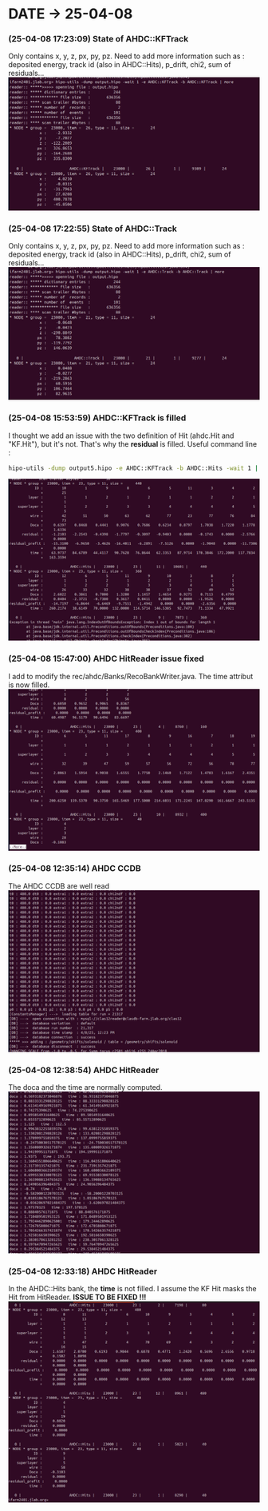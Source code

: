 # DATE → 25-04-08

### (25-04-08 17:23:09) State of AHDC::KFTrack 
Only contains x, y, z, px, py, pz. Need to add more information such as : deposited energy, track id (also in AHDC::Hits), p_drift, chi2, sum of residuals... 
![25-04-08-17-23-09.png](./img/25-04-08/25-04-08-17-23-09.png) 

### (25-04-08 17:22:55) State of AHDC::Track 
Only contains x, y, z, px, py, pz. Need to add more information such as : deposited energy, track id (also in AHDC::Hits), p_drift, chi2, sum of residuals... 
![25-04-08-17-22-55.png](./img/25-04-08/25-04-08-17-22-55.png) 

### (25-04-08 15:53:59) AHDC::KFTrack is filled 
I thought we add an issue with the two definition of Hit (ahdc.Hit and "KF.Hit"), but it's not. That's why the **residual** is filled. Useful command line :
```bash
hipo-utils -dump output5.hipo -e AHDC::KFTrack -b AHDC::Hits -wait 1 | more
```

![25-04-08-15-53-59.png](./img/25-04-08/25-04-08-15-53-59.png) 

### (25-04-08 15:47:00) AHDC HitReader issue fixed 
I add to modify the rec/ahdc/Banks/RecoBankWriter.java. The time attribut is now filled. 
![25-04-08-15-47-00.png](./img/25-04-08/25-04-08-15-47-00.png) 

### (25-04-08 12:35:14) AHDC CCDB 
The AHDC CCDB are well read 
![25-04-08-12-35-14.png](./img/25-04-08/25-04-08-12-35-14.png) 

### (25-04-08 12:38:54) AHDC HitReader 
The doca and the time are normally computed. 
![25-04-08-12-38-54.png](./img/25-04-08/25-04-08-12-38-54.png) 

### (25-04-08 12:33:18) AHDC HitReader 
In the AHDC::Hits bank, the **time** is not filled. I assume the KF Hit masks the Hit from HitReader. **ISSUE TO BE FIXED !!!**
![25-04-08-12-33-18.png](./img/25-04-08/25-04-08-12-33-18.png) 


